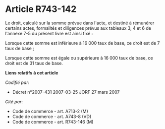 # Article R743-142

Le droit, calculé sur la somme prévue dans l'acte, et destiné à rémunérer certains actes, formalités et diligences prévus aux
tableaux 3, 4 et 6 de l'annexe 7-5 du présent livre est ainsi fixé :

Lorsque cette somme est inférieure à 16 000 taux de base, ce droit est de 7 taux de base ;

Lorsque cette somme est égale ou supérieure à 16 000 taux de base, ce droit est de 31 taux de base.

**Liens relatifs à cet article**

_Codifié par_:

  - Décret n°2007-431 2007-03-25 JORF 27 mars 2007

_Cité par_:

  - Code de commerce - art. A713-2 (M)
  - Code de commerce - art. A743-8 (VD)
  - Code de commerce - art. R743-146 (M)
